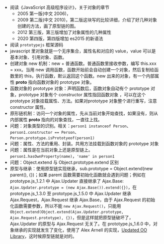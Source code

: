 - 阅读《JavaScript 高级程序设计》，关于对象的章节
    - 2005 第一版(中文 2006)，
    - 2009 第二版(中文 2010)，第二版这块写的比较详细，介绍了好几种对象创建的方法，画了原型链的图。
    - 2012 第三版，第三版增加了对象属性的几种属性
    - 2020 第四版，第四版增加 es2015 的新语法
- 阅读 `prototypejs` 框架源码
- javascript 里对象就是一个无序集合，属性名和对应的 value，value 可以是基本对象、引用对象、函数。
- 创建对象 new 机制：new + 普通函数。普通函数里接收参数，编写 this.xxx = xxx。当用 new 调用函数，函数开始前会自动创建一个对象，然后复制给函数里的 this，执行函数，默认返回这个函数。new 出来的对象，有一个内部属性 __proto__ 指向函数对象的 prototype 对象。
- 函数对象的 prototype 对象：声明函数后，函数对象自动有个 prototype 对象，prototype 对象有个 constructor 属性指回函数对象 ，可以在这个 prototype 对象挂载属性、方法。如果对prototype 对象整个进行重写，注意 constructor 属性。
- 原形链机制：访问一个对象的属性，先从当前对象开始查找，如果没有，则从内部属性 __proto__ 指向的对象查找，一直往上找。
- 问题：对象类型的识别。相关：`person1 instanceof Person`、`person1.constructor == Person`、`Person.prototype.isPrototyeof(person1)`
- 问题：属性、方法的重用、封装。共用方法挂载到函数对象的 prototype 对象
- 问题：属性是在当前对象上还是原型链上。`person1.hasOwnProperty(name)`，`'name' in person1`
- 问题：Object.extend 与 Object.prototype.extend 区别
- 原型与继承：使用原型链实现继承，sub.prototype = Object.extend(new parent(), {})；如果 parent 函数需要初始化函数就会遇到问题；例如在 prototype.js_1.2.1 中 Ajax.Updater 直接继承了 Ajax.Base: `Ajax.Updater.prototype = (new Ajax.Base()).extend({})`，在 prototype.js_1.3.0 至 prototype.js_1.5.0 中 Ajax.Updater 继承 Ajax.Request，Ajax.Request 继承 Ajax.Base，由于 Ajax.Request 的初始化函数需要参数，所以不能 `new Ajax.Request()`，只能用 `Object.extend(Object.extend(Ajax.Updater.prototype, Ajax.Request.prototype), {})`，但是这样就把原型链破坏了，Ajax.Updater 的原型与 Ajax.Request 无关了。在 prototype.js_1.6.0 中，对象继承的实现就发生了变化，使用了 Alex Arnell 的实现，[Updated OO Library](https://typicalnoise.com/post/updated-oo-library)，这时候原型链就是对的。